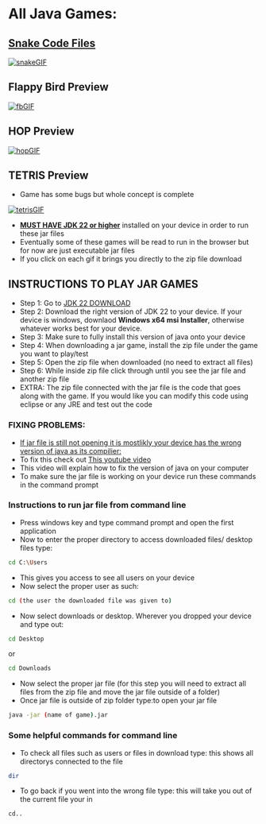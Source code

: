 # All Java Games:

## [Snake Code Files](https://github.com/maxwelllokshin1/Snake/tree/main)

[![snakeGIF](https://github.com/user-attachments/assets/ce90d956-50de-4168-90bd-ddfce76f2f36)](https://github.com/maxwelllokshin1/javaProjects/blob/main/Jar%20File%20games/snek.zip)

## Flappy Bird Preview

[![fbGIF](https://github.com/user-attachments/assets/6d53955c-7cca-4fd4-9e3d-67f5d8131dcb)](https://github.com/maxwelllokshin1/javaProjects/blob/main/Jar%20File%20games/flappyBirdGame.zip)

## HOP Preview
[![hopGIF](https://github.com/user-attachments/assets/12197b9d-820a-4d51-83e1-5f4af25366e4)](https://github.com/maxwelllokshin1/javaProjects/blob/main/Jar%20File%20games/HOP.zip)

## TETRIS Preview
- Game has some bugs but whole concept is complete

[![tetrisGIF](https://github.com/user-attachments/assets/986e37c6-0cce-43d7-a6bd-f35571e1b132)](https://github.com/maxwelllokshin1/javaProjects/blob/main/Jar%20File%20games/tetris.zip)


- <ins>**MUST HAVE JDK 22 or higher**</ins> installed on your device in order to run these jar files
- Eventually some of these games will be read to run in the browser but for now are just executable jar files
- If you click on each gif it brings you directly to the zip file download

## INSTRUCTIONS TO PLAY JAR GAMES
- Step 1: Go to [JDK 22 DOWNLOAD](https://www.oracle.com/java/technologies/javase/jdk22-archive-downloads.html)
- Step 2: Download the right version of JDK 22 to your device. If your device is windows, downlaod **Windows x64 msi Installer**, otherwise whatever works best for your device.
- Step 3: Make sure to fully install this version of java onto your device
- Step 4: When downloading a jar game, install the zip file under the game you want to play/test
- Step 5: Open the zip file when downloaded (no need to extract all files)
- Step 6: While inside zip file click through until you see the jar file and another zip file
- EXTRA: The zip file connected with the jar file is the code that goes along with the game. If you would like you can modify this code using eclipse or any JRE and test out the code

### **FIXING PROBLEMS:** 
- <ins>If jar file is still not opening it is mostlikly your device has the wrong version of java as its compilier:</ins>
- To fix this check out [This youtube video](https://www.youtube.com/watch?v=0y5SwMSBKNY&ab_channel=ProgrammingKnowledge2)
- This video will explain how to fix the version of java on your computer
- To make sure the jar file is working on your device run these commands in the command prompt

### Instructions to run jar file from command line
- Press windows key and type command prompt and open the first application
- Now to enter the proper directory to access downloaded files/ desktop files type:
```sh
cd C:\Users
```
- This gives you access to see all users on your device
- Now select the proper user as such:
```sh
cd (the user the downloaded file was given to)
```
- Now select downloads or desktop. Wherever you dropped your device and type out:
```sh
cd Desktop
```
or 
```sh
cd Downloads
```
- Now select the proper jar file (for this step you will need to extract all files from the zip file and move the jar file outside of a folder)
- Once jar file is outside of zip folder type:to open your jar file
```sh
java -jar (name of game).jar
```

### Some helpful commands for command line
- To check all files such as users or files in download type: this shows all directorys connected to the file
```sh
dir
```

- To go back if you went into the wrong file type: this will take you out of the current file your in
```sh
cd..
```
